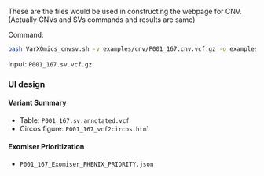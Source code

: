 These are the files would be used in constructing the webpage for CNV. (Actually CNVs and SVs commands and results are same)

Command:
```bash
bash VarXOmics_cnvsv.sh -v examples/cnv/P001_167.cnv.vcf.gz -o examples/cnv -i P001_167 -g GRCH38
```

Input: `P001_167.sv.vcf.gz`

### UI design
#### Variant Summary
 - Table: `P001_167.sv.annotated.vcf`
 - Circos figure: `P001_167_vcf2circos.html`

#### Exomiser Prioritization
 - `P001_167_Exomiser_PHENIX_PRIORITY.json`
